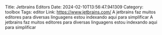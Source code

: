 Title: Jetbrains Editors
Date: 2024-02-10T13:56:47.941309
Category: toolbox
Tags: editor
Link: https://www.jetbrains.com/
A jetbrains faz muitos editores para diversas linguagens estou indexando aqui para simplificar
A jetbrains faz muitos editores para diversas linguagens estou indexando aqui para simplificar
